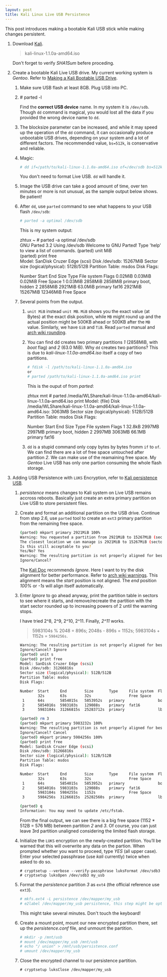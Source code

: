 ```yaml
---
layout: post
title: Kali Linux Live USB Persistence
---
```


This post introduces making a bootable Kali USB stick while making changes persistent.

1. Download [Kali][1].

   >kali-linux-1.1.0a-amd64.iso

   Don't forget to verify *SHA1Sum* befere proceding.
2. Create a bootable Kali Live USB drive. My current working system is *Gentoo*. Refer to [Making a Kali Bootable USB Drive][2].
   1. Make sure USB flash at least 8GB. Plug USB into PC.
   2. \# parted -l

      Find the **correct USB device** name. In my system it is `/dev/sdb`. Though `dd` command is magical, you would lost all the data if you provided the wrong device name to `dd`.
   3. The blocksize parameter can be increased, and while it may speed up the operation of the `dd` command, it can occasionally produce unbootable USB drives, depending on your system and a lot of different factors. The recommended value, `bs=512k`, is conservative and reliable.
   4. Magic:
    
      ```bash
      # dd if=/path/to/kali-linux-1.1.0a-amd64.iso of=/dev/sdb bs=512k
      ```

      You don't need to format Live USB. `dd` will handle it.
   5. Image the USB drive can take a good amount of time, over ten minutes or more is not unusual, as the sample output below shows. Be patient!
   6. After `dd`, use `parted` command to see what happens to your USB flash `/dev/sdb`:

      ```bash
      # parted -a optimal /dev/sdb
      ```

      This is my system output:

      zhtux ~ # parted -a optimal /dev/sdb                                      
      GNU Parted 3.2
      Using /dev/sdb
      Welcome to GNU Parted! Type 'help' to view a list of commands.
      (parted) unit MiB                                                         
      (parted) print free                                                       
      Model: SanDisk Cruzer Edge (scsi)
      Disk /dev/sdb: 15267MiB
      Sector size (logical/physical): 512B/512B
      Partition Table: msdos
      Disk Flags: 

      Number  Start    End       Size      Type     File system  Flags
	      0.02MiB  0.03MiB   0.02MiB            Free Space
       1      0.03MiB  2858MiB   2858MiB   primary               boot, hidden
       2      2858MiB  2921MiB   63.0MiB   primary  fat16
	      2921MiB  15267MiB  12346MiB           Free Space

   7. Several points from the output.
      1. `unit MiB` instead `unit MB`. `MiB` shows you the exact value (at Bytes) at the exact disk position, while `MB` might round up and the actual position might be 500KB ahead or 500KB after the `MB` value. Similarly, we have `GiB` and `TiB`. Read `parted` manual and [arch wiki rounding][3].
      2. You can find dd creates two primary partitions *1* (2858MiB, with *boot* flag) and *2* (63.0 MiB). Why `dd` creates two partitions? This is due to *kali-linux-1.1.0a-amd64.iso* itself a copy of two partitions.

         ```bash
         # fdisk -l /path/to/kali-linux-1.1.0a-amd64.iso
         or
         # parted /path/to/kali-linux-1.1.0a-amd64.iso print
         ```

         This is the ouput of from *parted*:

         zhtux mnt # parted /media/WLShare/kali-linux-1.1.0a-amd64/kali-linux-1.1.0a-amd64.iso print
         Model:  (file)
         Disk /media/WLShare/kali-linux-1.1.0a-amd64/kali-linux-1.1.0a-amd64.iso: 3063MB
         Sector size (logical/physical): 512B/512B
         Partition Table: msdos
         Disk Flags: 

         Number  Start   End     Size    Type     File system  Flags
          1      32.8kB  2997MB  2997MB  primary               boot, hidden
          2      2997MB  3063MB  66.1MB  primary  fat16

      3. `dd` is a stupid command only copy bytes by bytes fromm `if` to `of`. We can find there are a lot of free space untouched after partition *2*. We can make use of the reamaining free space. My *Gentoo* Live USB has only one partion consuming the whole flash storage.
3. Adding USB Persistence with `LUKS` Encryption, refer to [Kali persistence USB][4].
   1. *persistence* means changes to Kali system on Live USB remains accross reboots. Basically just create an extra primary partition on Live USB to store persistent files.
   2. Create and format an additional partition on the USB drive. Continue from step 2.6, use `parted` tool to create an `ext3` primary partition from the remaining free space.

      ```bash
      (parted) mkpart primary 2921MiB 100%
      Warning: You requested a partition from 2921MiB to 15267MiB (sectors 5982208..31266815).
      The closest location we can manage is 2921MiB to 15267MiB (sectors 5983104..31266815).
      Is this still acceptable to you?
      Yes/No? Yes                                                               
      Warning: The resulting partition is not properly aligned for best performance.
      Ignore/Cancel?
      ```

      The [Kali Doc][4] recommends *Ignore*. Here I want to try the disk alignment for better performance. Refer to [arch wiki warnings][5]. This alignment means the *start* position is not aligned. The *end* position *100%* or *-1s* will align itself automatically.
   3. Enter *Ignore* to go ahead anyway, print the partition table in sectors to see where it starts, and remove/recreate the partition with the start sector rounded up to increasing powers of 2 until the warning stops.

      I have tried  2^8, 2^9, 2^10, 2^11. Finally, *2^11* works.

      >5983104s % 2048 = 896s; 2048s - 896s = 1152s; 5983104s + 1152s = `5984256s`.

      ```bash
      Warning: The resulting partition is not properly aligned for best performance.
      Ignore/Cancel? Ignore                                                     
      (parted) unit s                                                           
      (parted) print free                                                       
      Model: SanDisk Cruzer Edge (scsi)
      Disk /dev/sdb: 31266816s
      Sector size (logical/physical): 512B/512B
      Partition Table: msdos
      Disk Flags: 

      Number  Start     End        Size       Type     File system  Flags
              32s       63s        32s                 Free Space
       1      64s       5854015s   5853952s   primary               boot, hidden
       2      5854016s  5983103s   129088s    primary  fat16
       3      5983104s  31266815s  25283712s  primary               lba

      (parted) rm 3                                                             
      (parted) mkpart primary 5983232s 100%                   
      Warning: The resulting partition is not properly aligned for best performance.
      Ignore/Cancel? Cancel                                                     
      (parted) mkpart primary 5984256s 100%                                     
      (parted) print free                                                       
      Model: SanDisk Cruzer Edge (scsi)
      Disk /dev/sdb: 31266816s
      Sector size (logical/physical): 512B/512B
      Partition Table: msdos
      Disk Flags: 

      Number  Start     End        Size       Type     File system  Flags
              32s       63s        32s                 Free Space
       1      64s       5854015s   5853952s   primary               boot, hidden
       2      5854016s  5983103s   129088s    primary  fat16
              5983104s  5984255s   1152s               Free Space
       3      5984256s  31266815s  25282560s  primary               lba

      (parted) q                                                                
      Information: You may need to update /etc/fstab.
      ```
      
      From the final output, we can see there is a big free space (1152 * 512B = 576 MB) between partition *2* and *3*. Of course, you can just leave 3rd partition unaligned considering the limited flash storage.
   4. Initialize the `LUKS` encryption on the newly-created partition. You’ll be warned that this will overwrite any data on the partion. When prompted whether you want to proceed, type *YES* (all upper case). Enter your selected passphrase (use *kali* currently) twice when asked to do so.

      ```
      # cryptsetup --verbose --verify-passphrase luksFormat /dev/sdb3
      # cryptsetup luksOpen /dev/sdb3 my_usb
      ```
      
   4. Format the *persistence* partition *3* as `ext4` (the official reference use `ext3`).

      ```bash
      # mkfs.ext4 -L persistence /dev/mapper/my_usb
      # e2label /dev/mapper/my_usb persistence, this step might be optional.
      ```
      
      This might take several minutes. Don't touch the keyboard!
   5. Create a mount point, mount our new encrypted partition there, set up the *persistence.conf* file, and unmount the partition.

      ```bash
      # mkdir -p /mnt/usb
      # mount /dev/mapper/my_usb /mnt/usb
      # echo "/ union" > /mnt/usb/persistence.conf
      # umount /dev/mapper/my_usb
      ```
      
   6. Close the encrypted channel to our persistence partition.

      ```
      # cryptsetup luksClose /dev/mapper/my_usb
      ```

[1]:https://www.kali.org/downloads/
[2]:http://docs.kali.org/downloading/kali-linux-live-usb-install
[3]:https://wiki.archlinux.org/index.php/GNU_Parted#Rounding
[4]:http://docs.kali.org/downloading/kali-linux-live-usb-persistence
[5]:https://wiki.archlinux.org/index.php/GNU_Parted#Warnings
